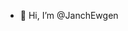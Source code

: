 - 👋 Hi, I’m @JanchEwgen

<!---
- 👀 I’m interested in ...
- 🌱 I’m currently learning ...
- 💞️ I’m looking to collaborate on ...
- 📫 How to reach me ...


JanchEwgen/JanchEwgen is a ✨ special ✨ repository because its `README.md` (this file) appears on your GitHub profile.
You can click the Preview link to take a look at your changes.
--->
